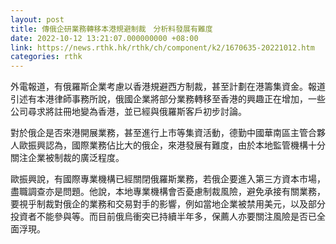 ```yaml
---
layout: post
title: 傳俄企研業務轉移本港規避制裁　分析料發展有難度
date: 2022-10-12 13:21:07.000000000 +08:00
link: https://news.rthk.hk/rthk/ch/component/k2/1670635-20221012.htm
categories: rthk
---
```


外電報道，有俄羅斯企業考慮以香港規避西方制裁，甚至計劃在港籌集資金。報道引述有本港律師事務所說，俄國企業將部分業務轉移至香港的興趣正在增加，一些公司尋求將註冊地變為香港，並已經與俄羅斯客戶初步討論。

對於俄企是否來港開展業務，甚至進行上市等集資活動，德勤中國華南區主管合夥人歐振興認為，國際業務佔比大的俄企，來港發展有難度，由於本地監管機構十分關注企業被制裁的廣泛程度。

歐振興說，有國際專業機構已經關閉俄羅斯業務，若俄企要進入第三方資本市場，盡職調查亦是問題。他說，本地專業機構會否憂慮制裁風險，避免承接有關業務，要視乎制裁對俄企的業務和交易對手的影響，例如當地企業被禁用美元，以及部分投資者不能參與等。而目前俄烏衝突已持續半年多，保薦人亦要關注風險是否已全面浮現。
